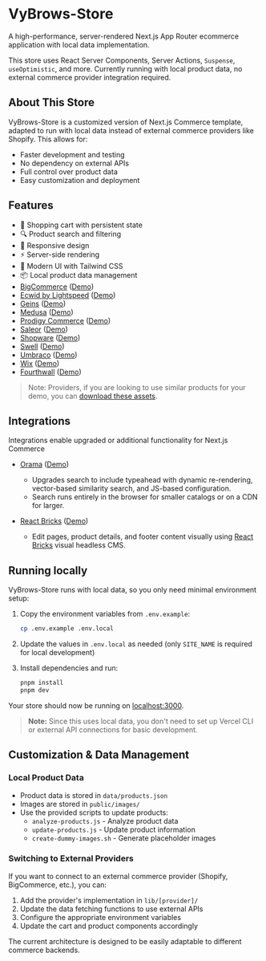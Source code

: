 # VyBrows-Store

A high-performance, server-rendered Next.js App Router ecommerce application with local data implementation.

This store uses React Server Components, Server Actions, `Suspense`, `useOptimistic`, and more. Currently running with local product data, no external commerce provider integration required.

## About This Store

VyBrows-Store is a customized version of Next.js Commerce template, adapted to run with local data instead of external commerce providers like Shopify. This allows for:

- Faster development and testing
- No dependency on external APIs
- Full control over product data
- Easy customization and deployment

## Features

- 🛒 Shopping cart with persistent state
- 🔍 Product search and filtering
- 📱 Responsive design
- ⚡ Server-side rendering
- 🎨 Modern UI with Tailwind CSS
- 📦 Local product data management
- [BigCommerce](https://github.com/bigcommerce/nextjs-commerce) ([Demo](https://next-commerce-v2.vercel.app/))
- [Ecwid by Lightspeed](https://github.com/Ecwid/ecwid-nextjs-commerce/) ([Demo](https://ecwid-nextjs-commerce.vercel.app/))
- [Geins](https://github.com/geins-io/vercel-nextjs-commerce) ([Demo](https://geins-nextjs-commerce-starter.vercel.app/))
- [Medusa](https://github.com/medusajs/vercel-commerce) ([Demo](https://medusa-nextjs-commerce.vercel.app/))
- [Prodigy Commerce](https://github.com/prodigycommerce/nextjs-commerce) ([Demo](https://prodigy-nextjs-commerce.vercel.app/))
- [Saleor](https://github.com/saleor/nextjs-commerce) ([Demo](https://saleor-commerce.vercel.app/))
- [Shopware](https://github.com/shopwareLabs/vercel-commerce) ([Demo](https://shopware-vercel-commerce-react.vercel.app/))
- [Swell](https://github.com/swellstores/verswell-commerce) ([Demo](https://verswell-commerce.vercel.app/))
- [Umbraco](https://github.com/umbraco/Umbraco.VercelCommerce.Demo) ([Demo](https://vercel-commerce-demo.umbraco.com/))
- [Wix](https://github.com/wix/headless-templates/tree/main/nextjs/commerce) ([Demo](https://wix-nextjs-commerce.vercel.app/))
- [Fourthwall](https://github.com/FourthwallHQ/vercel-commerce) ([Demo](https://vercel-storefront.fourthwall.app/))

> Note: Providers, if you are looking to use similar products for your demo, you can [download these assets](https://drive.google.com/file/d/1q_bKerjrwZgHwCw0ovfUMW6He9VtepO_/view?usp=sharing).

## Integrations

Integrations enable upgraded or additional functionality for Next.js Commerce

- [Orama](https://github.com/oramasearch/nextjs-commerce) ([Demo](https://vercel-commerce.oramasearch.com/))

  - Upgrades search to include typeahead with dynamic re-rendering, vector-based similarity search, and JS-based configuration.
  - Search runs entirely in the browser for smaller catalogs or on a CDN for larger.

- [React Bricks](https://github.com/ReactBricks/nextjs-commerce-rb) ([Demo](https://nextjs-commerce.reactbricks.com/))
  - Edit pages, product details, and footer content visually using [React Bricks](https://www.reactbricks.com) visual headless CMS.

## Running locally

VyBrows-Store runs with local data, so you only need minimal environment setup:

1. Copy the environment variables from `.env.example`:
   ```bash
   cp .env.example .env.local
   ```

2. Update the values in `.env.local` as needed (only `SITE_NAME` is required for local development)

3. Install dependencies and run:
   ```bash
   pnpm install
   pnpm dev
   ```

Your store should now be running on [localhost:3000](http://localhost:3000/).

> **Note:** Since this uses local data, you don't need to set up Vercel CLI or external API connections for basic development.

## Customization & Data Management

### Local Product Data
- Product data is stored in `data/products.json`
- Images are stored in `public/images/`
- Use the provided scripts to update products:
  - `analyze-products.js` - Analyze product data
  - `update-products.js` - Update product information
  - `create-dummy-images.sh` - Generate placeholder images

### Switching to External Providers
If you want to connect to an external commerce provider (Shopify, BigCommerce, etc.), you can:

1. Add the provider's implementation in `lib/[provider]/`
2. Update the data fetching functions to use external APIs
3. Configure the appropriate environment variables
4. Update the cart and product components accordingly

The current architecture is designed to be easily adaptable to different commerce backends.
